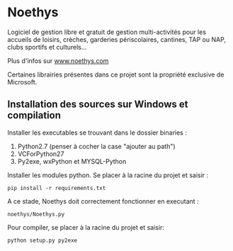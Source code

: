 Noethys
==================
Logiciel de gestion libre et gratuit de gestion multi-activités pour 
les accueils de loisirs, crèches, garderies périscolaires, cantines, 
TAP ou NAP, clubs sportifs et culturels...

Plus d'infos sur www.noethys.com

Certaines librairies présentes dans ce projet sont la propriété exclusive de Microsoft.

Installation des sources sur Windows et compilation
------------------

Installer les executables se trouvant dans le dossier binaries :
1) Python2.7 (penser à cocher la case "ajouter au path")
2) VCForPython27
3) Py2exe, wxPython et MYSQL-Python

Installer les modules python. Se placer à la racine du projet et saisir :
```
pip install -r requirements.txt
```

A ce stade, Noethys doit correctement fonctionner en executant :
```
noethys/Noethys.py
```

Pour compiler, se placer à la racine du projet et saisir:
```
python setup.py py2exe
```
